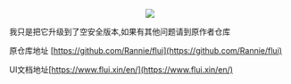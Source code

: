 <p align="center">
 <a href="https://flutter.dev/docs/get-started/install/windows"><img src="https://badgen.net/badge/flutter/v2.5.2/red" /></a>
</p>

我只是把它升级到了空安全版本,如果有其他问题请到原作者仓库

原仓库地址 [https://github.com/Rannie/flui](https://github.com/Rannie/flui)

UI文档地址[https://www.flui.xin/en/](https://www.flui.xin/en/)